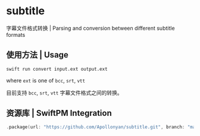 # subtitle

字幕文件格式转换 | Parsing and conversion between different subtitle formats

## 使用方法 | Usage

```sh
swift run convert input.ext output.ext
```

where `ext` is one of `bcc`, `srt`, `vtt`

目前支持 `bcc`, `srt`, `vtt` 字幕文件格式之间的转换。

## 资源库 | SwiftPM Integration

```swift
.package(url: "https://github.com/Apollonyan/subtitle.git", branch: "master"),
```
